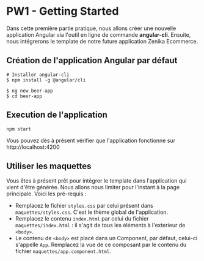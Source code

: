 # PW1 - Getting Started

Dans cette première partie pratique, nous allons créer une nouvelle application Angular via l'outil en ligne de commande **angular-cli**. Ensuite, nous intégrerons le template de notre future application Zenika Ecommerce.

## Création de l'application Angular par défaut

```shell
# Installer angular-cli
$ npm install -g @angular/cli

$ ng new beer-app
$ cd beer-app
```

## Execution de l'application

```shell
npm start
```

Vous pouvez dès à présent vérifier que l'application fonctionne sur http://localhost:4200

## Utiliser les maquettes

Vous êtes à présent prêt pour intégrer le template dans l'application qui vient d'être générée. Nous allons nous limiter pour l'instant à la page principale. Voici les pré-requis :

* Remplacez le fichier `styles.css` par celui présent dans `maquettes/styles.css`. C'est le thème global de l'application.
* Remplacez le contenu `index.html` par celui du fichier `maquettes/index.html` : il s'agit de tous les éléments à l'exterieur de `<body>`.
* Le contenu de `<body>` est placé dans un Component, par défaut, celui-ci s'appelle `App`. Remplacez la vue de ce composant par le contenu du fichier `maquettes/app.component.html`.
